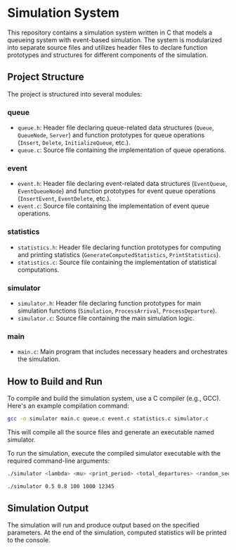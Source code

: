 # Simulation System

This repository contains a simulation system written in C that models a queueing system with event-based simulation. The system is modularized into separate source files and utilizes header files to declare function prototypes and structures for different components of the simulation.

## Project Structure

The project is structured into several modules:

### queue

- `queue.h`: Header file declaring queue-related data structures (`Queue`, `QueueNode`, `Server`) and function prototypes for queue operations (`Insert`, `Delete`, `InitializeQueue`, etc.).
- `queue.c`: Source file containing the implementation of queue operations.

### event

- `event.h`: Header file declaring event-related data structures (`EventQueue`, `EventQueueNode`) and function prototypes for event queue operations (`InsertEvent`, `EventDelete`, etc.).
- `event.c`: Source file containing the implementation of event queue operations.

### statistics

- `statistics.h`: Header file declaring function prototypes for computing and printing statistics (`GenerateComputedStatistics`, `PrintStatistics`).
- `statistics.c`: Source file containing the implementation of statistical computations.

### simulator

- `simulator.h`: Header file declaring function prototypes for main simulation functions (`Simulation`, `ProcessArrival`, `ProcessDeparture`).
- `simulator.c`: Source file containing the main simulation logic.

### main

- `main.c`: Main program that includes necessary headers and orchestrates the simulation.

## How to Build and Run

To compile and build the simulation system, use a C compiler (e.g., GCC). Here's an example compilation command:

```bash
gcc -o simulator main.c queue.c event.c statistics.c simulator.c
```

This will compile all the source files and generate an executable named simulator.

To run the simulation, execute the compiled simulator executable with the required command-line arguments:

```bash
./simulator <lambda> <mu> <print_period> <total_departures> <random_seed>
```

```bash
./simulator 0.5 0.8 100 1000 12345
```

## Simulation Output

The simulation will run and produce output based on the specified parameters. At the end of the simulation, computed statistics will be printed to the console.
